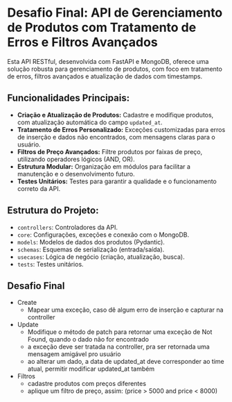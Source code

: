 # Desafio Final: API de Gerenciamento de Produtos com Tratamento de Erros e Filtros Avançados

Esta API RESTful, desenvolvida com FastAPI e MongoDB, oferece uma solução robusta para gerenciamento de produtos, com foco em tratamento de erros, filtros avançados e atualização de dados com timestamps.

## Funcionalidades Principais:

* **Criação e Atualização de Produtos:** Cadastre e modifique produtos, com atualização automática do campo `updated_at`.
* **Tratamento de Erros Personalizado:** Exceções customizadas para erros de inserção e dados não encontrados, com mensagens claras para o usuário.
* **Filtros de Preço Avançados:** Filtre produtos por faixas de preço, utilizando operadores lógicos (AND, OR).
* **Estrutura Modular:** Organização em módulos para facilitar a manutenção e o desenvolvimento futuro.
* **Testes Unitários:** Testes para garantir a qualidade e o funcionamento correto da API.

## Estrutura do Projeto:

* `controllers`: Controladores da API.
* `core`: Configurações, exceções e conexão com o MongoDB.
* `models`: Modelos de dados dos produtos (Pydantic).
* `schemas`: Esquemas de serialização (entrada/saída).
* `usecases`: Lógica de negócio (criação, atualização, busca).
* `tests`: Testes unitários.

## Desafio Final
- Create
    - Mapear uma exceção, caso dê algum erro de inserção e capturar na controller
- Update
    - Modifique o método de patch para retornar uma exceção de Not Found, quando o dado não for encontrado
    - a exceção deve ser tratada na controller, pra ser retornada uma mensagem amigável pro usuário
    - ao alterar um dado, a data de updated_at deve corresponder ao time atual, permitir modificar updated_at também
- Filtros
    - cadastre produtos com preços diferentes
    - aplique um filtro de preço, assim: (price > 5000 and price < 8000)


